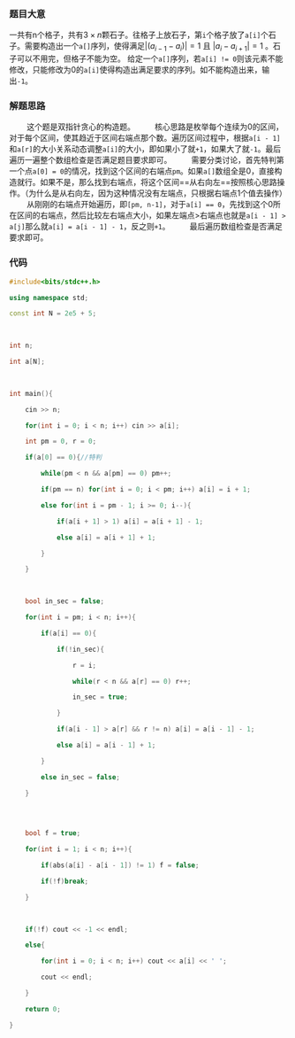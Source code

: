 ### 题目大意
一共有n个格子，共有$3 \times n$颗石子。往格子上放石子，第`i`个格子放了`a[i]`个石子。需要构造出一个`a[]`序列，使得满足$|(a_{i-1} - a_{i})| = 1$ 且 $|a_{i} - a_{i+1}| = 1$ 。石子可以不用完，但格子不能为空。
给定一个`a[]`序列，若`a[i] != 0`则该元素不能修改，只能修改为0的`a[i]`使得构造出满足要求的序列。如不能构造出来，输出`-1`。
### 解题思路
$\qquad$这个题是双指针贪心的构造题。
$\qquad$核心思路是枚举每个连续为0的区间，对于每个区间，使其趋近于区间右端点那个数。遍历区间过程中，根据`a[i - 1]`和`a[r]`的大小关系动态调整`a[i]`的大小，即如果小了就`+1`，如果大了就`-1`。最后遍历一遍整个数组检查是否满足题目要求即可。
$\qquad$需要分类讨论，首先特判第一个点`a[0] = 0`的情况，找到这个区间的右端点`pm`。如果`a[]`数组全是0，直接构造就行。如果不是，那么找到右端点，将这个区间==从右向左==按照核心思路操作。（为什么是从右向左，因为这种情况没有左端点，只根据右端点1个值去操作）
$\qquad$从刚刚的右端点开始遍历，即`[pm, n-1]`，对于`a[i] == 0`，先找到这个0所在区间的右端点，然后比较左右端点大小，如果左端点>右端点也就是`a[i - 1] > a[j]`那么就`a[i] = a[i - 1] - 1`，反之则`+1`。
$\qquad$最后遍历数组检查是否满足要求即可。
### 代码
```cpp
#include<bits/stdc++.h>

using namespace std;

const int N = 2e5 + 5;

  

int n;

int a[N];

  

int main(){

    cin >> n;

    for(int i = 0; i < n; i++) cin >> a[i];

    int pm = 0, r = 0;

    if(a[0] == 0){//特判

        while(pm < n && a[pm] == 0) pm++;

        if(pm == n) for(int i = 0; i < pm; i++) a[i] = i + 1;

        else for(int i = pm - 1; i >= 0; i--){

            if(a[i + 1] > 1) a[i] = a[i + 1] - 1;

            else a[i] = a[i + 1] + 1;

        }

    }

  

    bool in_sec = false;

    for(int i = pm; i < n; i++){

        if(a[i] == 0){

            if(!in_sec){

                r = i;

                while(r < n && a[r] == 0) r++;

                in_sec = true;

            }

            if(a[i - 1] > a[r] && r != n) a[i] = a[i - 1] - 1;

            else a[i] = a[i - 1] + 1;

        }

        else in_sec = false;

    }

  
  

    bool f = true;

    for(int i = 1; i < n; i++){

        if(abs(a[i] - a[i - 1]) != 1) f = false;

        if(!f)break;

    }

  

    if(!f) cout << -1 << endl;

    else{

        for(int i = 0; i < n; i++) cout << a[i] << ' ';

        cout << endl;

    }

    return 0;

}
```